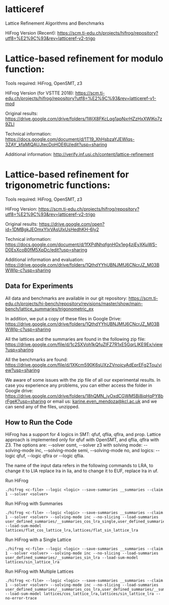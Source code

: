 # latticeref
Lattice Refinement Algorithms and Benchmarks

HiFrog Version (Recent): https://scm.ti-edu.ch/projects/hifrog/repository?utf8=%E2%9C%93&rev=latticeref-v2-trigo 


Lattice-based refinement for modulo function:
=============================================
Tools required: HiFrog, OpenSMT, z3

HiFrog Version (for VSTTE 2018): https://scm.ti-edu.ch/projects/hifrog/repository?utf8=%E2%9C%93&rev=latticeref-v1-mod 

Original results: https://drive.google.com/drive/folders/1WjX8FKcLqg1apNxrHZzHxXWIKo7z9ZLI

Technical information: https://docs.google.com/document/d/1T19_XhHsbzaYJEWIqs-3ZAY_kfaMlQAUJtecDoHOE6U/edit?usp=sharing 

Additional information: http://verify.inf.usi.ch/content/lattice-refinement 



Lattice-based refinement for trigonometric functions:
=====================================================
Tools required: HiFrog, OpenSMT, z3

HiFrog Version: https://scm.ti-edu.ch/projects/hifrog/repository?utf8=%E2%9C%93&rev=latticeref-v2-trigo 

Original results: https://drive.google.com/open?id=1DMBgkJEOmxYlxVAsUlxUsHedhKH-6ly2 

Technical information: https://docs.google.com/document/d/1fXPdNhqfgnHOx1eg4zjEyXKuWS-D0EsXcoB0fM5XpDc/edit?usp=sharing 

Additional information and evaluation: https://drive.google.com/drive/folders/1QthdYYhUBNJMfJ6CNcrJZ_M03BWWIp-c?usp=sharing 


Data for Experiments
--------------------

All data and benchmarks are available in our git repository:
https://scm.ti-edu.ch/projects/hi-bench/repository/revisions/master/show/main-bench/lattice_summaries/trigonometric_ex

In addition, we put a copy of these files in Google Drive:
https://drive.google.com/drive/folders/1QthdYYhUBNJMfJ6CNcrJZ_M03BWWIp-c?usp=sharing 

All the lattices and the summaries are found in the following zip file: 
https://drive.google.com/file/d/1c2SXVoh1kQfuZlFZ7R1xE5GqrLIKE9Ex/view?usp=sharing 

All the benchmarks are found: 
https://drive.google.com/file/d/1XKcm590K6sUXzZVnoicyAdEprEFg2Tou/view?usp=sharing 

We aware of some issues with the zip file of all our experimental results. In case you experience any problems, you can either access the folder in Google drive: https://drive.google.com/drive/folders/18hQMN_jvOxdCGWM5Bj8iqHqPY8brFgeK?usp=sharing or email us: karine.even_mendoza@kcl.ac.uk and we can send any of the files, unzipped.


How to Run the Code
-------------------
HiFrog has a support for 4 logics in SMT: qfuf, qflia, qflra, and prop. Lattice approach is implemented only for qfuf with OpenSMT, and qflia, qflra with Z3. The options are:
--solver osmt, --solver z3 with solving mode: --solving-mode inc, --solving-mode semi, --solving-mode no, and logics:  --logic qfuf, --logic qflra or --logic qflia.

The name of the input data refers in the following commands to LRA, to change it to LIA replace lra in lia, and to change it to EUF, replace lra in uf.
 
Run HiFrog
~~~~~~~~~~
./hifrog <c-file> --logic <logic> --save-summaries __summaries --claim 1 --solver <solver>
~~~~~~~~~~~~~~~~~~~~~~~~~~~~~~~~~~~~~~~~~~~~~~~~~~~~~~~~~~~~~~~~~~~~~~~~~~~~~~~~~~~~~~~~~~~

Run HiFrog with Summaries
~~~~~~~~~~~~~~~~~~~~~~~~~
./hifrog <c-file> --logic <logic> --save-summaries __summaries --claim 1 --solver <solver> --solving-mode inc --no-slicing --load-summaries user_defined_summaries/__summaries_cos_lra_single,user_defined_summaries/__summaries_sin_lra_single,user_defined_summaries/__summaries_const_sin_cos --load-sum-model lattices/flat_cos_lattice_lra,lattices/flat_sin_lattice_lra 
~~~~~~~~~~~~~~~~~~~~~~~~~~~~~~~~~~~~~~~~~~~~~~~~~~~~~~~~~~~~~~~~~~~~~~~~~~~~~~~~~~~~~~~~~~

Run HiFrog with a Single Lattice
~~~~~~~~~~~~~~~~~~~~~~~~~~~~~~~~
./hifrog <c-file> --logic <logic> --save-summaries __summaries --claim 1 --solver <solver> --solving-mode inc --no-slicing --load-summaries user_defined_summaries/__summaries_sin_lra --load-sum-model lattices/sin_lattice_lra 
~~~~~~~~~~~~~~~~~~~~~~~~~~~~~~~~~~~~~~~~~~~~~~~~~~~~~~~~~~~~~~~~~


Run HiFrog with Multiple Lattices
~~~~~~~~~~~~~~~~~~~~~~~~~~~~~~~~
./hifrog <c-file> --logic <logic> --save-summaries __summaries --claim 1 --solver <solver> --solving-mode inc --no-slicing --load-summaries user_defined_summaries/__summaries_cos_lra,user_defined_summaries/__summaries_sin_lra,user_defined_summaries/__summaries_const_sin_cos --load-sum-model lattices/cos_lattice_lra,lattices/sin_lattice_lra --no-error-trace
~~~~~~~~~~~~~~~~~~~~~~~~~~~~~~~~~~~~~~~~~~~~~~~~~~~~~~~~~~~~~~~~~~~~~~~~~~~~~~~~~~~~
